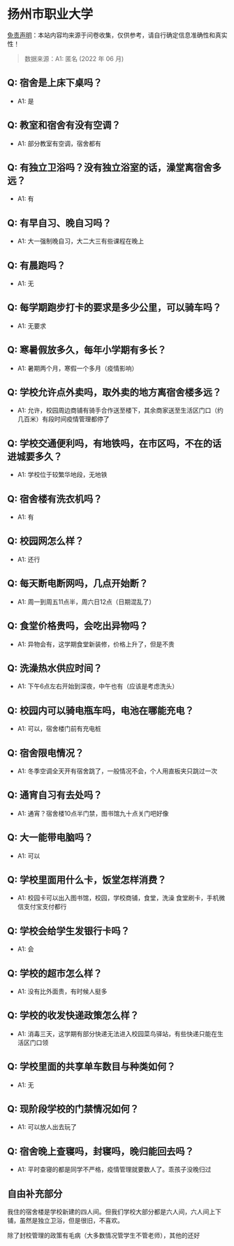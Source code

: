 # 扬州市职业大学

[免责声明](https://colleges.chat/#_3)：本站内容均来源于问卷收集，仅供参考，请自行确定信息准确性和真实性！

> 数据来源：A1: 匿名 (2022 年 06 月)

## Q: 宿舍是上床下桌吗？

- A1: 是

## Q: 教室和宿舍有没有空调？

- A1: 部分教室有空调，宿舍都有

## Q: 有独立卫浴吗？没有独立浴室的话，澡堂离宿舍多远？

- A1: 有

## Q: 有早自习、晚自习吗？

- A1: 大一强制晚自习，大二大三有些课程在晚上

## Q: 有晨跑吗？

- A1: 无

## Q: 每学期跑步打卡的要求是多少公里，可以骑车吗？

- A1: 无要求

## Q: 寒暑假放多久，每年小学期有多长？

- A1: 暑期两个月，寒假一个多月（疫情影响）

## Q: 学校允许点外卖吗，取外卖的地方离宿舍楼多远？

- A1: 允许，校园周边商铺有骑手合作送至楼下，其余商家送至生活区门口（约几百米）有段时间疫情管理都停了

## Q: 学校交通便利吗，有地铁吗，在市区吗，不在的话进城要多久？

- A1: 学校位于较繁华地段，无地铁

## Q: 宿舍楼有洗衣机吗？

- A1: 有

## Q: 校园网怎么样？

- A1: 还行

## Q: 每天断电断网吗，几点开始断？

- A1: 周一到周五11点半，周六日12点（日期混乱了）

## Q: 食堂价格贵吗，会吃出异物吗？

- A1: 异物会有，这学期食堂新装修，价格上升了，但是不贵

## Q: 洗澡热水供应时间？

- A1: 下午6点左右开始到深夜，中午也有（应该是考虑洗头）

## Q: 校园内可以骑电瓶车吗，电池在哪能充电？

- A1: 可以，宿舍楼门前有充电桩

## Q: 宿舍限电情况？

- A1: 冬季空调全天开有宿舍跳了，一般情况不会，个人用直板夹只跳过一次

## Q: 通宵自习有去处吗？

- A1: 通宵？宿舍楼10点半门禁，图书馆九十点关门吧好像

## Q: 大一能带电脑吗？

- A1: 可以

## Q: 学校里面用什么卡，饭堂怎样消费？

- A1: 校园卡可以出入图书馆，校园，学校商铺，食堂，洗澡
食堂刷卡，手机微信支付宝支付都行

## Q: 学校会给学生发银行卡吗？

- A1: 会

## Q: 学校的超市怎么样？

- A1: 没有比外面贵，有时候人挺多

## Q: 学校的收发快递政策怎么样？

- A1: 消毒三天，这学期有部分快递无法进入校园菜鸟驿站，有些快递只能在生活区门口领

## Q: 学校里面的共享单车数目与种类如何？

- A1: 无

## Q: 现阶段学校的门禁情况如何？

- A1: 可以放人出去玩了

## Q: 宿舍晚上查寝吗，封寝吗，晚归能回去吗？

- A1: 平时查寝的都是同学不严格，疫情管理就要数人了。乖孩子没晚归过

## 自由补充部分

我住的宿舍楼是学校新建的四人间。但我们学校大部分都是六人间，六人间上下铺，虽然是独立卫浴，但是很旧，不喜欢。

除了封校管理的政策有毛病（大多数情况管学生不管老师），其他的还好